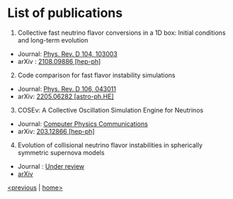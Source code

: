 # List of publications

1. Collective fast neutrino flavor conversions in a 1D box: Initial conditions and long-term evolution 

- Journal: [Phys. Rev. D 104, 103003](https://doi.org/10.1103/PhysRevD.104.103003)
- arXiv : [2108.09886 [hep-ph]](https://arxiv.org/abs/2108.09886)

2. Code comparison for fast flavor instability simulations 

- Journal: [Phys. Rev. D 106, 043011](https://doi.org/10.1103/PhysRevD.106.043011)
- arXiv: [2205.06282 [astro-ph.HE]](https://arxiv.org/abs/2205.06282)

3. COSEν: A Collective Oscillation Simulation Engine for Neutrinos 

- Journal: [Computer Physics Communications](https://doi.org/10.1016/j.cpc.2022.108588)
- arXiv: [203.12866 [hep-ph]](https://arxiv.org/abs/2203.12866)

4. Evolution of collisional neutrino flavor instabilities in spherically symmetric supernova models 

- Journal : [Under review]()
- [arXiv](https://doi.org/10.48550/arXiv.2210.08254)

[<previous](contributors.md) &#124; [home>](index.md)